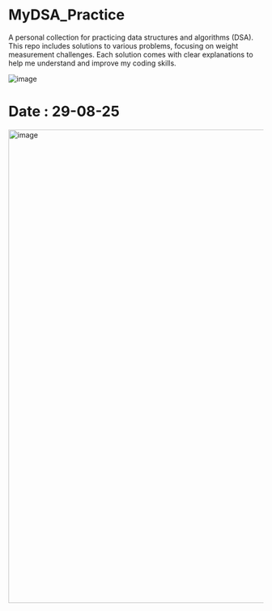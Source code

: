 # MyDSA_Practice
A personal collection for practicing data structures and algorithms (DSA). This repo includes solutions to various problems, focusing on weight measurement challenges. Each solution comes with clear explanations to help me understand and improve my coding skills.


![image](https://github.com/user-attachments/assets/638b7ac8-671b-4cdf-becf-0e110d3361c3)

# Date : 29-08-25
<img width="1913" height="936" alt="image" src="https://github.com/user-attachments/assets/9d0fd0ad-ee1d-4725-a9db-cd7eae4df6c9" />
